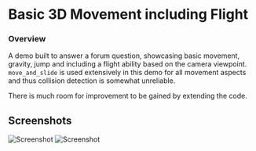 # Basic 3D Movement including Flight

### Overview

A demo built to answer a forum question, showcasing basic movement, gravity, jump and including a flight ability based on the camera viewpoint.
`move_and_slide` is used extensively in this demo for all movement aspects and thus collision detection is somewhat unreliable.

There is much room for improvement to be gained by extending the code.

## Screenshots

![Screenshot](3.3%20→%20Rudimentary%203D%20Movement%20incl.%20Flight/Screenshots/screenshot-1.jpg)
![Screenshot](3.3%20→%20Rudimentary%203D%20Movement%20incl.%20Flight/Screenshots/screenshot-2.jpg)
